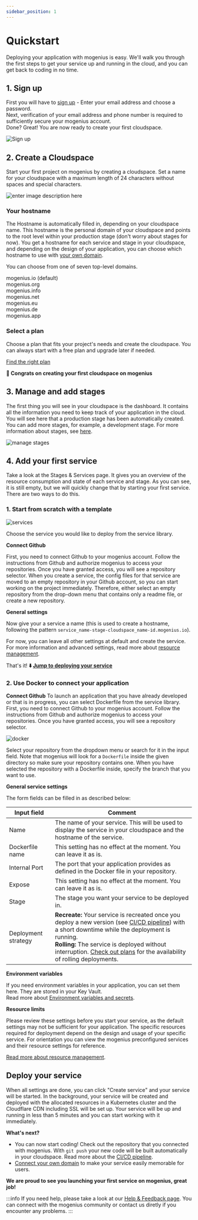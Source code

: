 ```yaml
---
sidebar_position: 1
---
```


# Quickstart
Deploying your application with mogenius is easy. We'll walk you through the first steps to get your service up and running in the cloud, and you can get back to coding in no time.

## 1. Sign up​
First you will have to [sign up](https://studio.mogenius.com/user/registration) - Enter your email address and choose a password.  
Next, verification of your email address and phone number is required to sufficiently secure your mogenius account.  
Done? Great! You are now ready to create your first cloudspace.

![Sign up](https://api.mogenius.com/file/id/7fbffa24-a76f-4ab4-9b67-671e841d089d)

## 2. Create a Cloudspace

Start your first project on mogenius by creating a cloudspace. Set a name for your cloudspace with a maximum length of 24 characters without spaces and special characters.

![enter image description here](https://api.mogenius.com/file/id/7ec47c7f-4dc0-4f5b-8a2f-b8345a369ae8)

### Your hostname

The Hostname is automatically filled in, depending on your cloudspace name. This hostname is the personal domain of your cloudspace and points to the root level within your production stage (don't worry about stages  for now). You get a hostname for each service and stage in your cloudspace, and depending on the design of your application, you can choose which hostname to use with [your own domain](./domains.md).

You can choose from one of seven top-level domains.

mogenius.io (default)  
mogenius.org  
mogenius.info  
mogenius.net  
mogenius.eu  
mogenius.de  
mogenius.app  

### Select a plan

Choose a plan that fits your project's needs and create the cloudspace. You can always start with a free plan and upgrade later if needed.

[Find the right plan](./../general/plans-pricing.md)

**🥳 Congrats on creating your first cloudspace on mogenius**

## 3. Manage and add stages

The first thing you will see in your cloudspace is the dashboard. It contains all the information you need to keep track of your application in the cloud. You will see here that a production stage has been automatically created. You can add more stages, for example, a development stage. For more information about stages, see [here](./../mogenius-platform/stages-and-services.md).

![manage stages](https://api.mogenius.com/file/id/31024a53-d670-43f8-b6fc-221cdf3c4083)

## 4. Add your first service

Take a look at the Stages & Services page. It gives you an overview of the resource consumption and state of each service and stage. As you can see, it is still empty, but we will quickly change that by starting your first service. There are two ways to do this.

### 1. Start from scratch with a template

![services](https://api.mogenius.com/file/id/1de8010c-b8fe-4fa7-9bf3-2b3790d3e8a9)

Choose the service you would like to deploy from the service library.

**Connect Github**

First, you need to connect Github to your mogenius account. Follow the instructions from Github and authorize mogenius to access your repositories. Once you have granted access, you will see a repository selector. When you create a service, the config files for that service are moved to an empty repository in your Github account, so you can start working on the project immediately. Therefore, either select an empty repository from the drop-down menu that contains only a readme file, or create a new repository.

**General settings**

Now give your a service a name (this is used to create a hostname, following the pattern `service_name-stage-cloudspace_name-id.mogenius.io`).

For now, you can leave all other settings at default and create the service. For more information and advanced settings, read more about [resource management](./../cloud-management/resource-management.md).

That's it!
**⬇️ [Jump to deploying your service](#deploy-your-service)**

### 2. Use Docker to connect your application

**Connect Github**
To launch an application that you have already developed or that is in progress, you can select Dockerfile from the service library. First, you need to connect Github to your mogenius account. Follow the instructions from Github and authorize mogenius to access your repositories. Once you have granted access, you will see a repository selector.

![docker](https://api.mogenius.com/file/id/0cc4af4e-3076-41a3-848f-8af961b15a12)

Select your repository from the dropdown menu or search for it in the input field. Note that mogenius will look for a `Dockerfile` inside the given directory so make sure your repository contains one. When you have selected the repository with a Dockerfile inside, specify the branch that you want to use.

**General service settings**

The form fields can be filled in as described below:  

| Input field | Comment |
|---|---|
|Name|The name of your service. This will be used to display the service in your cloudspace and the hostname of the service. |
|Dockerfile name| This setting has no effect at the moment. You can leave it as is.|
|Internal Port| The port that your application provides as defined in the Docker file in your repository. |
|Expose| This setting has no effect at the moment. You can leave it as is. |
|Stage| The stage you want your service to be deployed in. |
|Deployment strategy| **Recreate:** Your service is recreated once you deploy a new version (see [CI/CD pipeline](./../development/cicd-pipeline.md)) with a short downtime while the deployment is running.<br />**Rolling:** The service is deployed without interruption. [Check out plans](./../general/plans-pricing.md) for the availability of rolling deployments.|

**Environment variables**

If you need environment variables in your application, you can set them here. They are stored in your Key Vault.  
Read more about [Environment variables and secrets](../development/environment-variables-and-secrets.md).

**Resource limits**

Please review these settings before you start your service, as the default settings may not be sufficient for your application. The specific resources required for deployment depend on the design and usage of your specific service. For orientation you can view the mogenius preconfigured services and their resource settings for reference.

[Read more about resource management](./cloud-management/resource-management.md).

## Deploy your service

When all settings are done, you can click "Create service" and your service will be started. In the background, your service will be created and deployed with the allocated resources in a Kubernetes cluster and the Cloudflare CDN including SSL will be set up. Your service will be up and running in less than 5 minutes and you can start working with it immediately.

**What's next?**
- You can now start coding! Check out the repository that you connected with mogenius. With `git push` your new code will be built automatically in your cloudspace. Read more about the [CI/CD pipeline](../development/cicd-pipeline.md).
- [Connect your own domain](domains.md) to make your service easily memorable for users.

**We are proud to see you launching your first service on mogenius, great job!**

:::info
If you need help, please take a look at our [Help & Feedback page](../general/help-feedback.md). You can connect with the mogenius community or contact us diretly if you encounter any problems.
:::

